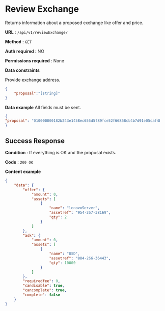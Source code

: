 # Review Exchange

Returns information about a proposed exchange like offer and price.

**URL** : `/api/v1/reviewExchange/`

**Method** : `GET`

**Auth required** : NO

**Permissions required** : None

**Data constraints**

Provide exchange address.

```json
{
    "proposal":"[string]"
}
```

**Data example** All fields must be sent.

```json
{
"proposal": "010000000182b243e1458ec656d5f89fce52f66858cb4b7d91e05caf4b586e6624a3b0c36c000000006a47304402201c7468b3e72692a69b12b449dc770fd7c16897c57fc6ac28e5d07e676628a206022037f8acd2b2cca90f7332cadaa3c0d118a115f7b7c3301c88969576f2793d1aaa8321034ebeec63cd0ab6131d62d203dc178bcd33dba8df75f7c1a38eea394e577a8dfdffffffff0100000000000000003776a914eaaaa8cd21793342a6bb9ca8c0023f44720938fb88ac1c73706b7116ad7694442a5b94176ba35f723c8e5b40420f00000000007500000000"
}
```

## Success Response

**Condition** : If everything is OK and the proposal exists.

**Code** : `200 OK`

**Content example**

```json
{
    "data": {
        "offer": {
            "amount": 0,
            "assets": [
                {
                    "name": "lenovoServer",
                    "assetref": "954-267-38169",
                    "qty": 2
                }
            ]
        },
        "ask": {
            "amount": 0,
            "assets": [
                {
                    "name": "USD",
                    "assetref": "884-266-36443",
                    "qty": 10000
                }
            ]
        },
        "requiredfee": 0,
        "candisable": true,
        "cancomplete": true,
        "complete": false
    }
}
```
